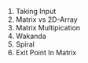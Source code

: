 1. Taking Input
2. Matrix vs 2D-Array
3. Matrix Multipication
4. Wakanda
5. Spiral
6. Exit Point In Matrix

